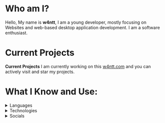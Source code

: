# Who am I?

  

Hello, My name is **w4ntt**, I am a young developer, mostly focusing on Websites and web-based desktop application development. I am a software enthusiast.


# Current Projects


**Current Projects** 
I am currently working on this [w4ntt.com](https://w4ntt.com)  and you can actively visit and star my projects.


# What I Know and Use:

<details><summary>Languages</summary>

- JavaScript

- TypeScript

- HTML

- CSS

- C#

</details>

<details><summary>Technologies</summary>

- JavaScript (ES6+)

- React

- Tailwind CSS

- Node.js

- Git & GitHub

</details>
  
<details><summary>Socials</summary>

- [GitHub](https://github.com/w4ntt) 

- [Website](https://w4nnt/) 

</details>
